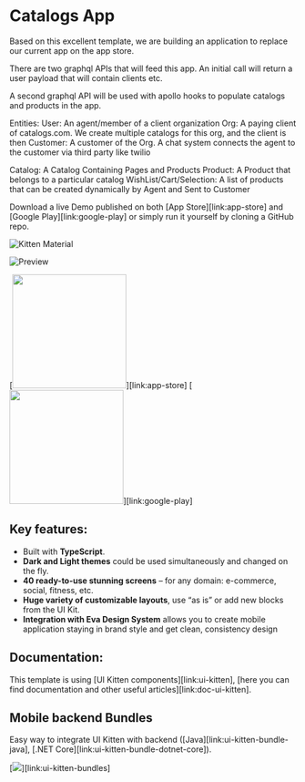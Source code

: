 # Catalogs App 
Based on this excellent template, we are building an application to replace our current app on the app store. 

There are two graphql APIs that will feed this app. An initial call will return a user payload that will contain clients etc.

A second graphql API will be used with apollo hooks to populate catalogs and products in the app. 

Entities:
User: An agent/member of a client organization
Org: A paying client of catalogs.com. We create multiple catalogs for this org, and the client is then 
Customer: A customer of the Org. A chat system connects the agent to the customer via third party like twilio


Catalog: A Catalog Containing Pages and Products
Product: A Product that belongs to a particular catalog
WishList/Cart/Selection: A list of products that can be created dynamically by Agent and Sent to Customer

Download a live Demo published on both [App Store][link:app-store] and [Google Play][link:google-play]
 or simply run it yourself by cloning a GitHub repo. 

![Kitten Material](https://camo.githubusercontent.com/f0487d92194f3c685213539c53e9784113cd8a4b/68747470733a2f2f692e696d6775722e636f6d2f58384f344748622e706e67)

![Preview](https://i.imgur.com/2E2nWHc.jpg)

[<img src="http://i.imgur.com/7IxtMV0.png" width="200"/>][link:app-store]
[<img src="http://i.imgur.com/pxFfB0S.png" width="200"/>][link:google-play]

## Key features:
 
- Built with **TypeScript**.
- **Dark and Light themes** could be used simultaneously and changed on the fly. 
- **40 ready-to-use stunning screens** – for any domain: e-commerce, social, fitness, etc. 
- **Huge variety of customizable layouts**, use “as is” or add new blocks from the UI Kit.
- **Integration with Eva Design System** allows you to create mobile application staying in brand style and get clean, consistency design

## Documentation:

This template is using [UI Kitten components][link:ui-kitten], [here you can find documentation and other useful articles][link:doc-ui-kitten].

## Mobile backend Bundles

Easy way to integrate UI Kitten with backend ([Java][link:ui-kitten-bundle-java], [.NET Core][link:ui-kitten-bundle-dotnet-core]).

[<img src="https://i.imgur.com/HVNZQGR.jpg">][link:ui-kitten-bundles]
